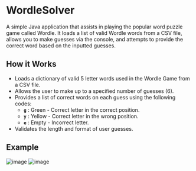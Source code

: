 # WordleSolver
A simple Java application that assists in playing the popular word puzzle game called Wordle. It loads a list of valid Wordle words from a CSV file, allows you to make guesses via the console, and attempts to provide the correct word based on the inputted guesses.

## How it Works
- Loads a dictionary of valid 5 letter words used in the Wordle Game from a CSV file.
- Allows the user to make up to a specified number of guesses (6).
- Provides a list of correct words on each guess using the following codes:
  - **`g`** : Green - Correct letter in the correct position.
  - **`y`** : Yellow - Correct letter in the wrong position.
  - **`e`** : Empty - Incorrect letter.
- Validates the length and format of user guesses.

## Example
![image](https://github.com/agrainger14/wordle-solver/assets/132609173/89401d17-77ad-4ada-bba5-66447a1e9c9c)
![image](https://github.com/agrainger14/wordle-solver/assets/132609173/6e9243f6-05e7-49d1-87f3-32a05d522227)


